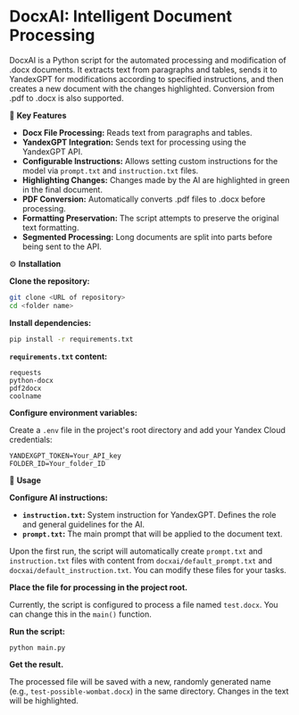 # DocxAI: Intelligent Document Processing

DocxAI is a Python script for the automated processing and modification of .docx documents. It extracts text from paragraphs and tables, sends it to YandexGPT for modifications according to specified instructions, and then creates a new document with the changes highlighted. Conversion from .pdf to .docx is also supported.

🚀 **Key Features**

  * **Docx File Processing:** Reads text from paragraphs and tables.
  * **YandexGPT Integration:** Sends text for processing using the YandexGPT API.
  * **Configurable Instructions:** Allows setting custom instructions for the model via `prompt.txt` and `instruction.txt` files.
  * **Highlighting Changes:** Changes made by the AI are highlighted in green in the final document.
  * **PDF Conversion:** Automatically converts .pdf files to .docx before processing.
  * **Formatting Preservation:** The script attempts to preserve the original text formatting.
  * **Segmented Processing:** Long documents are split into parts before being sent to the API.

⚙️ **Installation**

**Clone the repository:**

```bash
git clone <URL of repository>
cd <folder name>
```

**Install dependencies:**

```bash
pip install -r requirements.txt
```

**`requirements.txt` content:**

```
requests
python-docx
pdf2docx
coolname
```

**Configure environment variables:**

Create a `.env` file in the project's root directory and add your Yandex Cloud credentials:

```
YANDEXGPT_TOKEN=Your_API_key
FOLDER_ID=Your_folder_ID
```

📝 **Usage**

**Configure AI instructions:**

  * **`instruction.txt`:** System instruction for YandexGPT. Defines the role and general guidelines for the AI.
  * **`prompt.txt`:** The main prompt that will be applied to the document text.

Upon the first run, the script will automatically create `prompt.txt` and `instruction.txt` files with content from `docxai/default_prompt.txt` and `docxai/default_instruction.txt`. You can modify these files for your tasks.

**Place the file for processing in the project root.**

Currently, the script is configured to process a file named `test.docx`. You can change this in the `main()` function.

**Run the script:**

```bash
python main.py
```

**Get the result.**

The processed file will be saved with a new, randomly generated name (e.g., `test-possible-wombat.docx`) in the same directory. Changes in the text will be highlighted.

